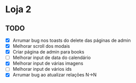 # Loja 2

## TODO

-   [x] Arrumar bug nos toasts do delete das páginas de admin
-   [x] Melhorar scroll dos modais
-   [x] Criar página de admin para books
-   [ ] Melhorar input de data do calendário
-   [x] Melhorar input de várias imagens
-   [ ] Melhorar input de vários ids
-   [x] Arrumar bug ao atualizar relações N->N
